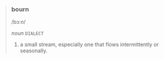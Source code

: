 > ### bourn
> /bɔːn/
>
> _noun_ `DIALECT`
>
> 1. a small stream, especially one that flows intermittently or seasonally.
